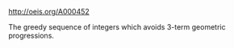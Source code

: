 http://oeis.org/A000452

The greedy sequence of integers which avoids 3-term geometric progressions.
